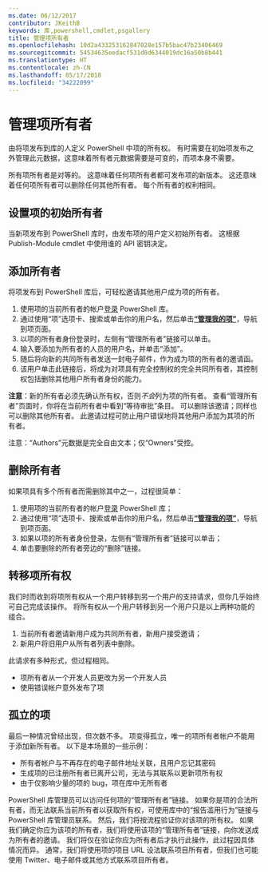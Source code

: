 ```yaml
---
ms.date: 06/12/2017
contributor: JKeithB
keywords: 库,powershell,cmdlet,psgallery
title: 管理项所有者
ms.openlocfilehash: 10d2a433253162847028e157b5bac47b23406469
ms.sourcegitcommit: 54534635eedacf531d8d6344019dc16a50b8b441
ms.translationtype: HT
ms.contentlocale: zh-CN
ms.lasthandoff: 05/17/2018
ms.locfileid: "34222099"
---
```

# <a name="managing-item-owners"></a>管理项所有者

由将项发布到库的人定义 PowerShell 中项的所有权。
有时需要在初始项发布之外管理此元数据，这意味着所有者元数据需要是可变的，而项本身不需要。

所有项所有者是对等的。
这意味着任何项所有者都可发布项的新版本。 这还意味着任何项所有者可以删除任何其他所有者。
每个所有者的权利相同。

## <a name="setting-an-items-initial-owner"></a>设置项的初始所有者

当新项发布到 PowerShell 库时，由发布项的用户定义初始所有者。 这根据 Publish-Module cmdlet 中使用谁的 API 密钥决定。

## <a name="adding-owners"></a>添加所有者

将项发布到 PowerShell 库后，可轻松邀请其他用户成为项的所有者。

1. 使用项的当前所有者的帐户[登录](https://powershellgallery.com/users/account/LogOn) PowerShell 库。
2. 通过使用“项”选项卡、搜索或单击你的用户名，然后单击[**“管理我的项”**](https://www.powershellgallery.com/account/Packages)，导航到项页面。
3. 以项的所有者身份登录时，左侧有“管理所有者”链接可以单击。
4. 输入要添加为所有者的人员的用户名，并单击“添加”。
5. 随后将向新的共同所有者发送一封电子邮件，作为成为项的所有者的邀请函。
6. 该用户单击此链接后，将成为对项具有完全控制权的完全共同所有者，其控制权包括删除其他用户所有者身份的能力。

**注意**：新的所有者必须先确认所有权，否则*不会*列为项的所有者。
查看“管理所有者”页面时，你将在当前所有者中看到“等待审批”条目。
可以删除该邀请；同样也可以删除其他所有者。
此邀请过程可防止用户错误地将其他用户添加为其项的所有者。

注意：“Authors”元数据是完全自由文本；仅“Owners”受控。


## <a name="removing-owners"></a>删除所有者

如果项具有多个所有者而需删除其中之一，过程很简单：

1. 使用项的当前所有者的帐户[登录](https://powershellgallery.com/users/account/LogOn) PowerShell 库；
2. 通过使用“项”选项卡、搜索或单击你的用户名，然后单击[**“管理我的项”**](https://www.powershellgallery.com/account/Packages)，导航到项页面。
3. 如果以项的所有者身份登录，左侧有“管理所有者”链接可以单击；
4. 单击要删除的所有者旁边的“删除”链接。



## <a name="transferring-item-ownership"></a>转移项所有权

我们时而收到将项所有权从一个用户转移到另一个用户的支持请求，但你几乎始终可自己完成该操作。
将所有权从一个用户转移到另一个用户只是以上两种功能的组合。

1. 当前所有者邀请新用户成为共同所有者，新用户接受邀请；
2. 新用户将旧用户从所有者列表中删除。

此请求有多种形式，但过程相同。

- 项所有者从一个开发人员更改为另一个开发人员
- 使用错误帐户意外发布了项


## <a name="orphaned-items"></a>孤立的项

最后一种情况曾经出现，但次数不多。
项变得孤立，唯一的项所有者帐户不能用于添加新所有者。
以下是本场景的一些示例：

- 所有者帐户与不再存在的电子邮件地址关联，且用户忘记其密码
- 生成项的已注册所有者已离开公司，无法与其联系以更新项所有权
- 由于仅影响少量的项的 bug，项在库中无所有者

PowerShell 库管理员可以访问任何项的“管理所有者”链接。
如果你是项的合法所有者，而无法联系当前所有者以获取所有权，可使用库中的“报告滥用行为”链接与 PowerShell 库管理员联系。
然后，我们将按流程验证你对该项的所有权。
如果我们确定你应为该项的所有者，我们将使用该项的“管理所有者”链接，向你发送成为所有者的邀请。
我们将仅在验证你应为所有者后才执行此操作，此过程因具体情况而异。
通常，我们将使用项的项目 URL 设法联系项目所有者，但我们也可能使用 Twitter、电子邮件或其他方式联系项目所有者。